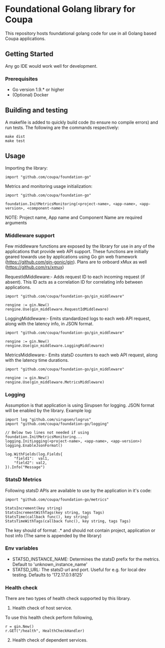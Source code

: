 # Foundational Golang library for Coupa

This repository hosts foundational golang code for use in all Golang based Coupa applications.

## Getting Started

Any go IDE would work well for development.

### Prerequisites
* Go version 1.9.* or higher
* (Optional) Docker

## Building and testing

A makefile is added to quickly build code (to ensure no compile errors) and run tests. The following are the commands respectively:
```
make dist
make test
```

## Usage

Importing the library:
```
import "github.com/coupa/foundation-go"
```

Metrics and monitoring usage initialization:
```
import "github.com/coupa/foundation-go"

foundation.InitMetricsMonitoring(<project-name>, <app-name>, <app-version>, <component-name>)
```
NOTE: Project name, App name and Component Name are required arguments

### Middleware support

Few middleware functions are exposed by the library for use in any of the applications that provide web API support.
These functions are initially geared towards use by applications using Go gin web framework (https://github.com/gin-gonic/gin).
Plans are to onboard xMux as well (https://github.com/rs/xmux)

RequestIdMiddleware:- Adds request ID to each incoming request (if absent). This ID acts as a correlation ID for correlating
info between applications.
```
import "github.com/coupa/foundation-go/gin_middleware"

rengine := gin.New()
rengine.Use(gin_middleware.RequestIdMiddleware)
```

LoggingMiddleware:- Emits standardized logs to each web API request, along with the latency info, in JSON format.
```
import "github.com/coupa/foundation-go/gin_middleware"

rengine := gin.New()
rengine.Use(gin_middleware.LoggingMiddleware)
```

MetricsMiddleware:- Emits statsD counters to each web API request, along with the latency time durations.
```
import "github.com/coupa/foundation-go/gin_middleware"

rengine := gin.New()
rengine.Use(gin_middleware.MetricsMiddleware)
```

### Logging

Assumption is that application is using Sirupsen for logging. JSON format will be enabled by the library. Example log:
```
import log "github.com/sirupsen/logrus"
import "github.com/coupa/foundation-go/logging"

// Below two lines not needed if using foundation.InitMetricsMonitoring...
logging.InitLogging(<project-name>, <app-name>, <app-version>)
logging.EnableJsonFormat()

log.WithFields(log.Fields{
    "field1":  val1,
    "field2": val2,
}).Info("Message")
```

### StatsD Metrics

Following statsD APIs are available to use by the application in it's code:
```
import "github.com/coupa/foundation-go/metrics"

StatsIncrement(key string)
StatsIncrementWithTags(key string, tags Tags)
StatsTime(callback func(), key string)
StatsTimeWithTags(callback func(), key string, tags Tags)
```

The key should of format: <metric-name>.* and should not contain project, application or host info (The same is appended by the library)

### Env variables

* STATSD_INSTANCE_NAME: Determines the statsD prefix for the metrics. Default to 'unknown_instance_name'
* STATSD_URL: The statsD url and port. Useful for e.g. for local dev testing. Defaults to '172.17.0.1:8125'

### Health check
There are two types of health check supported by this library.
1. Health check of host service.

To use this health check perform following,
```
r = gin.New()
r.GET("/health", HealthCheckHandler)
```

2. Health check of dependent services.


